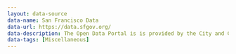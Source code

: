 ```yaml
---
layout: data-source
data-name: San Francisco Data
data-url: https://data.sfgov.org/
data-description: The Open Data Portal is is provided by the City and County of San Francisco to enhance open government, transparency, and accountability by improving access to data.
data-tags: [Miscellaneous]
---
```

